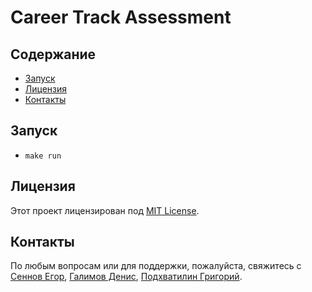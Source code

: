 # Career Track Assessment

## Содержание

- [Запуск](#запуск)
- [Лицензия](#лицензия)
- [Контакты](#контакты)

## Запуск

- `make run`

## Лицензия

Этот проект лицензирован под [MIT License](LICENSE).

## Контакты

По любым вопросам или для поддержки, пожалуйста, свяжитесь с [Сеннов Егор](https://t.me/sennov), [Галимов Денис](https://t.me/Kera032), [Подхватилин Григорий](https://t.me/grvat).



